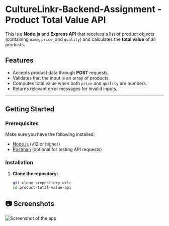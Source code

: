 # CultureLinkr-Backend-Assignment - Product Total Value API

This is a **Node.js** and **Express API** that receives a list of product objects (containing `name`, `price`, and `quality`) and calculates the **total value** of all products.

## Features
- Accepts product data through **POST** requests.
- Validates that the input is an array of products.
- Computes total value when both `price` and `quality` are numbers.
- Returns relevant error messages for invalid inputs.

---

## Getting Started

### Prerequisites
Make sure you have the following installed:
- [Node.js](https://nodejs.org/) (v12 or higher)
- [Postman](https://www.postman.com/) (optional for testing API requests)

### Installation
1. **Clone the repository:**
   ```bash
   git clone <repository_url>
   cd product-total-value-api

## 📷 Screenshots

![Screenshot of the app](https://github.com/Nickss5/todo-FullStack/blob/main/snapshot_app.png)
